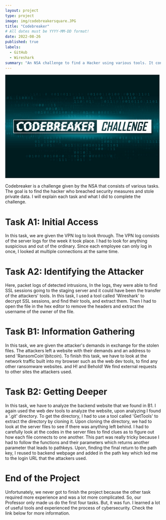 ```yaml
---
layout: project
type: project
image: img/codebreakersquare.JPG
title: "Codebreaker"
# All dates must be YYYY-MM-DD format!
date: 2022-08-26
published: true
labels:
  - GitHub
  - Wireshark
summary: "An NSA challenge to find a Hacker using various tools. It consists of analyzing various websites and inspecting data logs for anything unusual."
---
```



<img class="img-fluid" src="../img/codebreakerheader.jpg" width="500">

Codebreaker is a challenge given by the NSA that consists of various tasks. The goal is to find the hacker who breached security measures and stole private data. I will explain each task and what I did to complete the challenge.

<h1> Task A1: Initial Access </h1>
In this task, we are given the VPN log to look through. The VPN log consists of the server logs for the week it took place. I had to look for anything suspicious and out of the ordinary. 
Since each employee can only log in once, I looked at multiple connections at the same time.

<h1> Task A2: Identifying the Attacker </h1>
Here, packet logs of detected intrusions, In the logs, they were able to find SSL sessions going to the staging server and it could have been the transfer of the attackers' tools. In this task, I used a tool called 'Wireshark' to decrypt SSL sessions, and find their tools, and extract them. Then I had to open the file in the hex editor to remove the headers and extract the username of the owner of the file. 

<h1> Task B1: Information Gathering </h1>
In this task, we are given the attacker's demands in exchange for the stolen files. The attackers left a website with their demands and an address to send 'RansomCoin'(bitcoin). To finish this task, we have to look at the network traffic built into my browser such as the web dev tools, to find any other ransomware websites. and H! and Behold! We find external requests to other sites the attackers used.

<h1> Task B2: Getting Deeper </h1>
In this task, we have to analyze the backend website that we found in B1. I again used the web dev tools to analyze the website, upon analyzing I found a '.git' directory. To get the directory, I had to use a tool called 'GetTools' to extract the directory by cloning it. Upon cloning the directory, we had to look at the server files to see if there was anything left behind. I had to carefully look at the codes in the server files to find clues as to figure out how each file connects to one another. This part was really tricky because I had to follow the functions and their parameters which returns another parameter that leads to pathkeys. Upon, finding the final return to the path key, I reused to backend webpage and added in the path key which led me to the login URL that the attackers used. 

<h1> End of the Project </h1>
Unfortunately, we never got to finish the project because the other task required more experience and was a lot more complicated. So, our Professor only made us do the first four tasks. But, it was fun. I learned a lot of useful tools and experienced the process of cybersecurity. Check the link below for more information.



